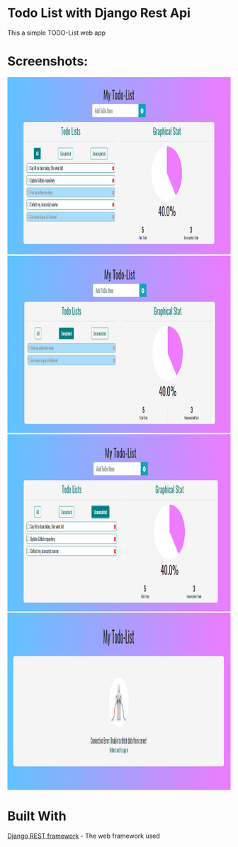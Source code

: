 
Todo List with Django Rest Api
====

This a simple TODO-List web app 

Screenshots:
===

<img src="/Images/all.PNG" height="400px"/>
<img src="/Images/completed.PNG" height="400px"/> 
<img src="/Images/uncompleted.PNG" height="400px"/> 
<img src="/Images/server_error.PNG" height="400px"/>

<br>

Built With
===
<a href="https://www.django-rest-framework.org/">Django REST framework</a> - The web framework used
